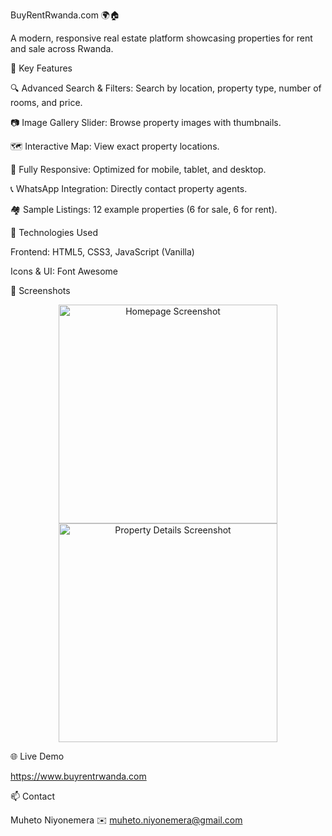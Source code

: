 BuyRentRwanda.com 🌍🏠

A modern, responsive real estate platform showcasing properties for rent and sale across Rwanda.

🌟 Key Features

🔍 Advanced Search & Filters: Search by location, property type, number of rooms, and price.

📷 Image Gallery Slider: Browse property images with thumbnails.

🗺️ Interactive Map: View exact property locations.

📱 Fully Responsive: Optimized for mobile, tablet, and desktop.

📞 WhatsApp Integration: Directly contact property agents.

🏘️ Sample Listings: 12 example properties (6 for sale, 6 for rent).

🚀 Technologies Used

Frontend: HTML5, CSS3, JavaScript (Vanilla)

Icons & UI: Font Awesome

📸 Screenshots
<p align="center"> <img width="350" src="https://github.com/user-attachments/assets/94b465de-6be4-4300-a421-dd16002dc538" alt="Homepage Screenshot" /> <img width="350" src="https://github.com/user-attachments/assets/683c0e03-cc45-4907-8a6f-7fff66eab2a0" alt="Property Details Screenshot" /> </p>
🌐 Live Demo

https://www.buyrentrwanda.com

📫 Contact

Muheto Niyonemera
✉️ muheto.niyonemera@gmail.com
